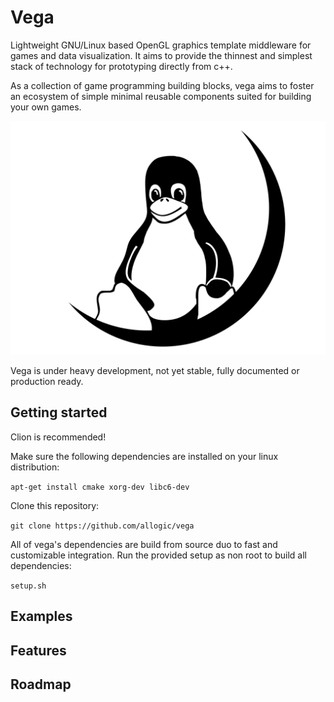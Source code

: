 # Vega

Lightweight GNU/Linux based OpenGL graphics template middleware for games and data visualization. It aims to provide the thinnest and simplest stack of technology for prototyping directly from c++. 

As a collection of game programming building blocks, vega aims to foster an ecosystem of simple minimal reusable components suited for building your own games.

![Vega](logo.png)

Vega is under heavy development, not yet stable, fully documented or production ready.

## Getting started
Clion is recommended!

Make sure the following dependencies are installed on your linux distribution:

`apt-get install cmake xorg-dev libc6-dev`

Clone this repository:

`git clone https://github.com/allogic/vega`

All of vega's dependencies are build from source duo to fast and customizable integration. Run the provided setup as non root to build all dependencies:

`setup.sh`

## Examples
## Features
## Roadmap
